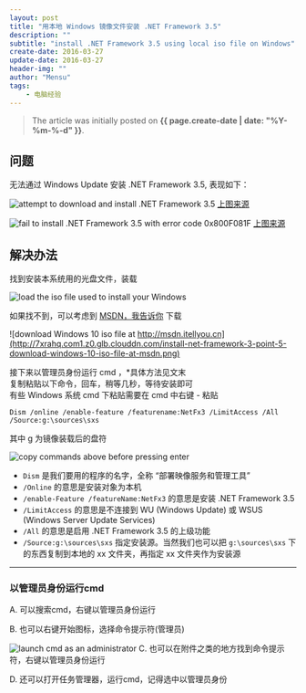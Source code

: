 ```yaml
---
layout: post
title: "用本地 Windows 镜像文件安装 .NET Framework 3.5"
description: ""
subtitle: "install .NET Framework 3.5 using local iso file on Windows"
create-date: 2016-03-27
update-date: 2016-03-27
header-img: ""
author: "Mensu"
tags:
    - 电脑经验
---
```


> The article was initially posted on **{{ page.create-date | date: "%Y-%m-%-d" }}**.

## 问题

无法通过 Windows Update 安装 .NET Framework 3.5, 表现如下：

![attempt to download and install .NET Framework 3.5](http://7xrahq.com1.z0.glb.clouddn.com/install-net-framework-3-point-5-attempt-to-download-and-install-net-framework-3-point-5.png)
[上图来源](http://bbs.pcbeta.com/viewthread-1413582-1-1.html)

![fail to install .NET Framework 3.5 with error code 0x800F081F](http://7xrahq.com1.z0.glb.clouddn.com/install-net-framework-3-point-5-fail-to-install-net-framework-3-point-5-with-error-code-0x800F081F.jpg)
[上图来源](http://zhidao.baidu.com/question/516655900.html)

## 解决办法

找到安装本系统用的光盘文件，装载

![load the iso file used to install your Windows](http://7xrahq.com1.z0.glb.clouddn.com/install-net-framework-3-point-5-load-iso-file.png)

如果找不到，可以考虑到 [MSDN，我告诉你](http://msdn.itellyou.cn) 下载

![download Windows 10 iso file at http://msdn.itellyou.cn](http://7xrahq.com1.z0.glb.clouddn.com/install-net-framework-3-point-5-download-windows-10-iso-file-at-msdn.png)

接下来以管理员身份运行 cmd ，*具体方法见文末  
复制粘贴以下命令，回车，稍等几秒，等待安装即可  
有些 Windows 系统 cmd 下粘贴需要在 cmd 中右键 - 粘贴

~~~
Dism /online /enable-feature /featurename:NetFx3 /LimitAccess /All /Source:g:\sources\sxs
~~~

其中 g 为镜像装载后的盘符

![copy commands above before pressing enter](http://7xrahq.com1.z0.glb.clouddn.com/install-net-framework-3-point-5-copy-commands-above-before-pressing-enter.png)

- `Dism` 是我们要用的程序的名字，全称 “部署映像服务和管理工具”
- `/Online` 的意思是安装对象为本机
- `/enable-Feature /featureName:NetFx3` 的意思是安装 .NET Framework 3.5
- `/LimitAccess` 的意思是不连接到 WU (Windows Update) 或 WSUS (Windows Server Update Services)
- `/All` 的意思是启用 .NET Framework 3.5 的上级功能
- `/Source:g:\sources\sxs` 指定安装源。当然我们也可以把 `g:\sources\sxs` 下的东西复制到本地的 xx 文件夹，再指定 xx 文件夹作为安装源

---

### 以管理员身份运行cmd

A. 可以搜索cmd，右键以管理员身份运行
  
B. 也可以右键开始图标，选择命令提示符(管理员)

![launch cmd as an administrator](http://7xrahq.com1.z0.glb.clouddn.com/fix-broken-icon-Adobe-launch-cmd-as-administrator.png)
C. 也可以在附件之类的地方找到命令提示符，右键以管理员身份运行

D. 还可以打开任务管理器，运行cmd，记得选中以管理员身份